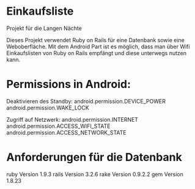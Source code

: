 ﻿Einkaufsliste
=============

Projekt für die Langen Nächte

Dieses Projekt verwendet Ruby on Rails für eine Datenbank sowie eine Weboberfläche.
Mit dem Android Part ist es möglich, dass man über Wifi Einkaufslisten von Ruby on 
Rails empfängt und diese unterwegs nutzen kann.

Permissions in Android:
=====================

Deaktivieren des Standby:
android.permission.DEVICE_POWER
android.permission.WAKE_LOCK

Zugriff auf Netzwerk:
android.permission.INTERNET
android.permission.ACCESS_WIFI_STATE
android.permission.ACCESS_NETWORK_STATE


Anforderungen für die Datenbank
===============================
ruby Version 1.9.3
rails Version 3.2.6
rake Version 0.9.2.2
gem Version 1.8.23